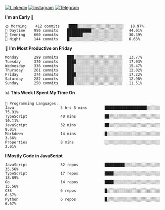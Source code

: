 [![Linkedin](https://img.shields.io/badge/-Archie-blue?style=flat-square&labelColor=gray&logo=Linkedin&logoColor=white&link=https://www.linkedin.com/in/archisdi)](https://www.linkedin.com/in/archisdi)
[![Instagram](https://img.shields.io/badge/-@archisdi-orange?style=flat-square&labelColor=gray&logo=Instagram&logoColor=white&link=https://www.instagram.com/archisdi)](https://www.instagram.com/archisdi)
[![Telegram](https://img.shields.io/badge/-aai-informational?style=flat-square&labelColor=gray&logo=telegram&logoColor=white&link=https://t.me/archisdi)](https://t.me/archisdi)

<!--START_SECTION:waka-->
**I'm an Early 🐤** 

```text
🌞 Morning    412 commits    ████░░░░░░░░░░░░░░░░░░░░░   18.97% 
🌆 Daytime    956 commits    ███████████░░░░░░░░░░░░░░   44.01% 
🌃 Evening    660 commits    ███████░░░░░░░░░░░░░░░░░░   30.39% 
🌙 Night      144 commits    █░░░░░░░░░░░░░░░░░░░░░░░░   6.63%

```
📅 **I'm Most Productive on Friday** 

```text
Monday       299 commits    ███░░░░░░░░░░░░░░░░░░░░░░   13.77% 
Tuesday      370 commits    ████░░░░░░░░░░░░░░░░░░░░░   17.03% 
Wednesday    336 commits    ███░░░░░░░░░░░░░░░░░░░░░░   15.47% 
Thursday     261 commits    ███░░░░░░░░░░░░░░░░░░░░░░   12.02% 
Friday       374 commits    ████░░░░░░░░░░░░░░░░░░░░░   17.22% 
Saturday     282 commits    ███░░░░░░░░░░░░░░░░░░░░░░   12.98% 
Sunday       250 commits    ███░░░░░░░░░░░░░░░░░░░░░░   11.51%

```


📊 **This Week I Spent My Time On** 

```text
💬 Programming Languages: 
Java                     5 hrs 5 mins        ███████████████████░░░░░░   75.91% 
TypeScript               40 mins             ██░░░░░░░░░░░░░░░░░░░░░░░   10.11% 
JavaScript               32 mins             ██░░░░░░░░░░░░░░░░░░░░░░░   8.01% 
Markdown                 14 mins             █░░░░░░░░░░░░░░░░░░░░░░░░   3.66% 
Properties               8 mins              ░░░░░░░░░░░░░░░░░░░░░░░░░   2.01%

```

**I Mostly Code in JavaScript** 

```text
JavaScript               32 repos            █████████░░░░░░░░░░░░░░░░   35.56% 
TypeScript               17 repos            ████░░░░░░░░░░░░░░░░░░░░░   18.89% 
Go                       14 repos            ████░░░░░░░░░░░░░░░░░░░░░   15.56% 
CSS                      6 repos             █░░░░░░░░░░░░░░░░░░░░░░░░   6.67% 
Python                   6 repos             █░░░░░░░░░░░░░░░░░░░░░░░░   6.67%

```



<!--END_SECTION:waka-->